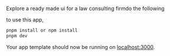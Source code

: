 Explore a ready made ui for a law consulting firmdo the following

to use this app, 

```bash
pnpm install or npm install
pnpm dev
```

Your app template should now be running on [localhost:3000](http://localhost:3000).
